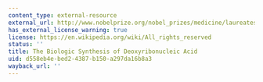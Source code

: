 ```yaml
---
content_type: external-resource
external_url: http://www.nobelprize.org/nobel_prizes/medicine/laureates/1959/kornberg-lecture.html?print=1
has_external_license_warning: true
license: https://en.wikipedia.org/wiki/All_rights_reserved
status: ''
title: The Biologic Synthesis of Deoxyribonucleic Acid
uid: d558eb4e-bed2-4387-b150-a297da16b8a3
wayback_url: ''
---
```

